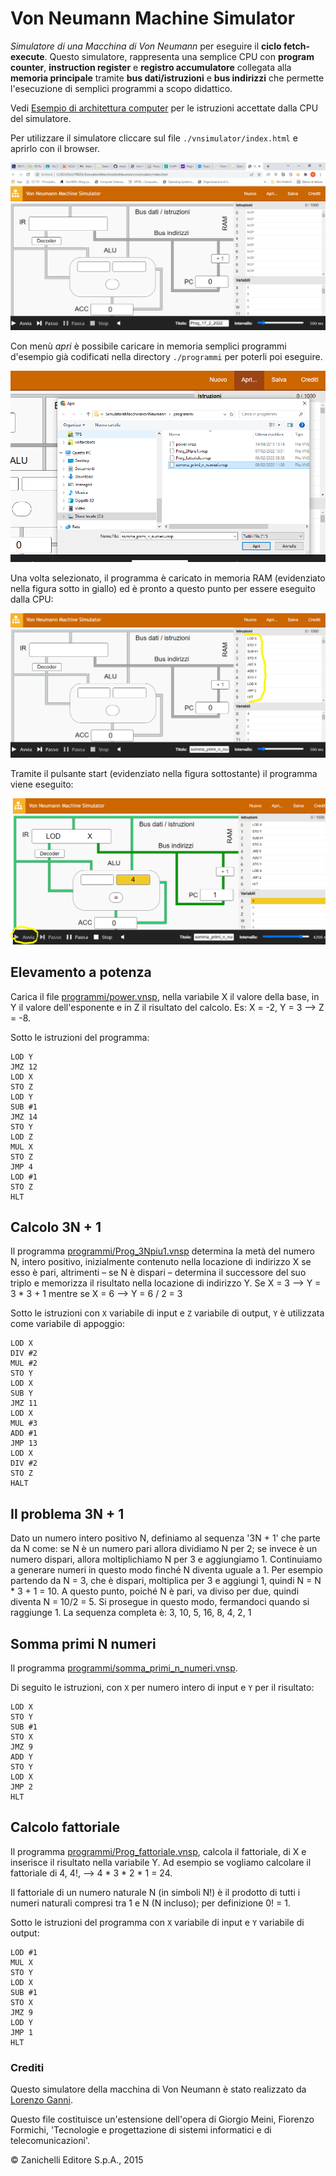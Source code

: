 # Von Neumann Machine Simulator

_Simulatore di una Macchina di Von Neumann_ per eseguire il __ciclo fetch-execute__. Questo simulatore, rappresenta una semplice CPU con __program counter__, __instruction register__ e __registro accumulatore__ collegata alla __memoria principale__ tramite __bus dati/istruzioni__ e __bus indirizzi__ che permette l'esecuzione di semplici programmi a scopo didattico.

Vedi [Esempio di architettura computer](https://checksound.gitbook.io/tecnologie3/architettura-computer/esempio-architettura) per le istruzioni accettate dalla CPU del simulatore.

Per utilizzare il simulatore cliccare sul file `./vnsimulator/index.html` e aprirlo con il browser.

![](./Simulatore_VN.PNG)


Con menù _apri_ è possibile caricare in memoria semplici programmi d'esempio già codificati nella directory `./programmi` per poterli poi eseguire.

![](./selezione_programma.PNG)

Una volta selezionato, il programma è caricato in memoria RAM (evidenziato nella figura sotto in giallo) ed è pronto a questo punto per essere eseguito dalla CPU:

![](./caricamento_programma.PNG)

Tramite il pulsante start (evidenziato nella figura sottostante) il programma viene eseguito:

![](./programma_in_esecuzione.PNG)


## Elevamento a potenza

Carica il file [programmi/power.vnsp](./programmi/power.vnsp), nella variabile X il valore della base, in Y il valore dell'esponente e in Z il risultato del calcolo. Es: X = -2, Y = 3 --> Z = -8.

Sotto le istruzioni del programma:

```
LOD Y
JMZ 12
LOD X
STO Z
LOD Y
SUB #1
JMZ 14
STO Y
LOD Z
MUL X
STO Z
JMP 4
LOD #1
STO Z
HLT
```

## Calcolo 3N + 1

Il programma [programmi/Prog_3Npiu1.vnsp](./programmi/Prog_3Npiu1.vnsp) determina la metà del numero N, intero positivo,  inizialmente contenuto nella locazione di indirizzo X se esso è pari, altrimenti – se N è dispari – determina il successore del suo triplo e memorizza il risultato nella locazione di indirizzo Y. Se X = 3 --> Y = 3 * 3 + 1 mentre se X = 6 --> Y = 6 / 2 = 3

Sotto le istruzioni con `X` variabile di input e `Z` variabile di output, `Y` è utilizzata come variabile di appoggio:

```
LOD X
DIV #2
MUL #2
STO Y
LOD X
SUB Y
JMZ 11
LOD X
MUL #3
ADD #1
JMP 13
LOD X
DIV #2
STO Z
HALT
```

## Il problema 3N + 1

Dato un numero intero positivo N, definiamo al sequenza '3N + 1' che parte da N come: se N è un numero pari allora dividiamo N per 2; se invece è un numero dispari, allora moltiplichiamo N per 3 e aggiungiamo 1. Continuiamo a generare numeri in questo modo finché N diventa uguale a 1. Per esempio partendo da N = 3, che è dispari, moltiplica per 3 e aggiungi 1, quindi N = N * 3 + 1 = 10. A questo punto, poiché N è pari, va diviso per due, quindi diventa N = 10/2 = 5. Si prosegue in questo modo, fermandoci quando si raggiunge 1. La sequenza completa è: 3, 10, 5, 16, 8, 4, 2, 1

## Somma primi N numeri

Il programma [programmi/somma_primi_n_numeri.vnsp](./programmi/somma_primi_n_numeri.vnsp).

Di seguito le istruzioni, con `X` per numero intero di input e `Y` per il risultato:

```
LOD X 
STO Y 
SUB #1 
STO X 
JMZ 9 
ADD Y 
STO Y 
LOD X 
JMP 2 
HLT
```

## Calcolo fattoriale

Il programma [programmi/Prog_fattoriale.vnsp](./programmi/Prog_fattoriale.vnsp), calcola il fattoriale, di X e inserisce il risultato nella variabile Y. Ad esempio se vogliamo calcolare il fattoriale di 4, 4!, --> 4 * 3 * 2 * 1 = 24.

Il fattoriale di un numero naturale N (in simboli N!) è il prodotto di tutti i numeri naturali compresi tra 1 e N (N incluso); per definizione 0! = 1.

Sotto le istruzioni del programma con `X` variabile di input e `Y` variabile di output:

```
LOD #1
MUL X
STO Y
LOD X
SUB #1
STO X
JMZ 9
LOD Y
JMP 1
HLT
```

### Crediti

Questo simulatore della macchina di Von Neumann è stato realizzato da [Lorenzo Ganni](https://www.linkedin.com/in/lorenzo-ganni-4b4830209/).

Questo file costituisce un'estensione dell'opera di Giorgio Meini, Fiorenzo Formichi, 'Tecnologie e progettazione di sistemi informatici e di telecomunicazioni'.

© Zanichelli Editore S.p.A., 2015
